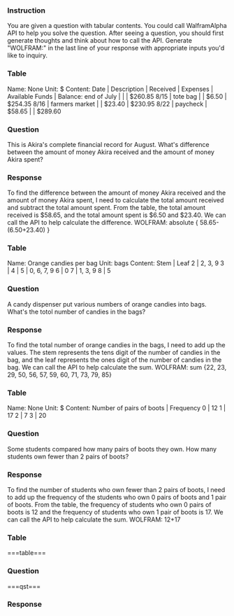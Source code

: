 ### Instruction
You are given a question with tabular contents.
You could call WalframAlpha API to help you solve the question.
After seeing a question, you should first generate thoughts and think about how to call the API.
Generate "WOLFRAM:" in the last line of your response with appropriate inputs you'd like to inquiry.

### Table
Name: None
Unit: $
Content:
Date | Description | Received | Expenses | Available Funds
 | Balance: end of July | | | $260.85
8/15 | tote bag | | $6.50 | $254.35
8/16 | farmers market | | $23.40 | $230.95
8/22 | paycheck | $58.65 | | $289.60
### Question
This is Akira's complete financial record for August. What's difference between the amount of money Akira received and the amount of money Akira spent?
### Response
To find the difference between the amount of money Akira received and the amount of money Akira spent, I need to calculate the total amount received and subtract the total amount spent. From the table, the total amount received is $58.65, and the total amount spent is $6.50 and $23.40. We can call the API to help calculate the difference.
WOLFRAM: absolute { 58.65-(6.50+23.40) }


### Table
Name: Orange candies per bag
Unit: bags
Content:
Stem | Leaf 
2 | 2, 3, 9
3 | 
4 | 
5 | 0, 6, 7, 9
6 | 0
7 | 1, 3, 9
8 | 5
### Question
A candy dispenser put various numbers of orange candies into bags. What's the totol number of candies in the bags?
### Response
To find the total number of orange candies in the bags, I need to add up the values. The stem represents the tens digit of the number of candies in the bag, and the leaf represents the ones digit of the number of candies in the bag. We can call the API to help calculate the sum.
WOLFRAM: sum {22, 23, 29, 50, 56, 57, 59, 60, 71, 73, 79, 85}

### Table
Name: None
Unit: $
Content:
Number of pairs of boots | Frequency
0 | 12
1 | 17
2 | 7
3 | 20
### Question
Some students compared how many pairs of boots they own. How many students own fewer than 2 pairs of boots?
### Response
To find the number of students who own fewer than 2 pairs of boots, I need to add up the frequency of the students who own 0 pairs of boots and 1 pair of boots. From the table, the frequency of students who own 0 pairs of boots is 12 and the frequency of students who own 1 pair of boots is 17. We can call the API to help calculate the sum.
WOLFRAM: 12+17

### Table
===table===
### Question
===qst===
### Response
